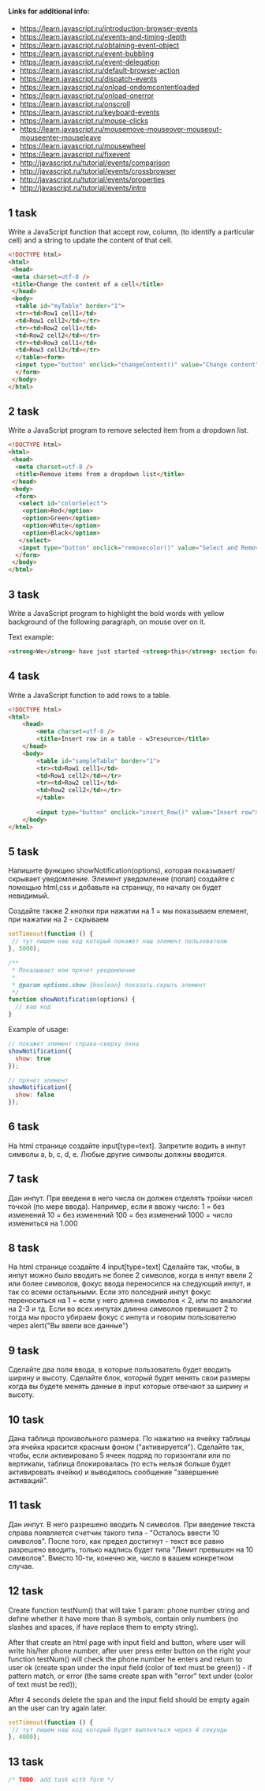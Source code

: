 #### Links for additional info:

* https://learn.javascript.ru/introduction-browser-events
* https://learn.javascript.ru/events-and-timing-depth
* https://learn.javascript.ru/obtaining-event-object
* https://learn.javascript.ru/event-bubbling
* https://learn.javascript.ru/event-delegation
* https://learn.javascript.ru/default-browser-action
* https://learn.javascript.ru/dispatch-events
* https://learn.javascript.ru/onload-ondomcontentloaded
* https://learn.javascript.ru/onload-onerror
* https://learn.javascript.ru/onscroll
* https://learn.javascript.ru/keyboard-events
* https://learn.javascript.ru/mouse-clicks
* https://learn.javascript.ru/mousemove-mouseover-mouseout-mouseenter-mouseleave
* https://learn.javascript.ru/mousewheel
* https://learn.javascript.ru/fixevent
* http://javascript.ru/tutorial/events/comparison
* http://javascript.ru/tutorial/events/crossbrowser
* http://javascript.ru/tutorial/events/properties
* http://javascript.ru/tutorial/events/intro

## 1 task

Write a JavaScript function that accept row, column, (to identify a particular cell) and a string to update the content of that cell. 

```html
<!DOCTYPE html>  
<html>
 <head>
 <meta charset=utf-8 />  
 <title>Change the content of a cell</title>  
 </head>
 <body>  
  <table id="myTable" border="1">  
  <tr><td>Row1 cell1</td>  
  <td>Row1 cell2</td></tr>  
  <tr><td>Row2 cell1</td>  
  <td>Row2 cell2</td></tr>  
  <tr><td>Row3 cell1</td>  
  <td>Row3 cell2</td></tr>  
  </table><form>  
  <input type="button" onclick="changeContent()" value="Change content">  
  </form>
 </body>
</html>  
```

## 2 task

Write a JavaScript program to remove selected item from a dropdown list.

```html
<!DOCTYPE html>  
<html>
 <head>  
  <meta charset=utf-8 />  
  <title>Remove items from a dropdown list</title>  
 </head>
 <body>
  <form>  
   <select id="colorSelect">  
    <option>Red</option>  
    <option>Green</option>  
    <option>White</option>  
    <option>Black</option>  
   </select>
   <input type="button" onclick="removecolor()" value="Select and Remove">
  </form>
 </body>
</html>  
```

## 3 task

Write a JavaScript program to highlight the bold words with yellow background of the following paragraph, on mouse over on it. 

Text example:

```html
<strong>We</strong> have just started <strong>this</strong> section for the users (<strong>beginner</strong> to intermediate) who <strong>want</strong> to work with <strong>various</strong> JavaScript <strong>problems</strong> and write scripts online to <strong>test</strong> their JavaScript <strong>skill</strong>.</p>
```

## 4 task

Write a JavaScript function to add rows to a table. 

```html
<!DOCTYPE html>  
<html>
    <head>
        <meta charset=utf-8 />  
        <title>Insert row in a table - w3resource</title>  
    </head>
    <body>  
        <table id="sampleTable" border="1">  
        <tr><td>Row1 cell1</td>  
        <td>Row1 cell2</td></tr>  
        <tr><td>Row2 cell1</td>  
        <td>Row2 cell2</td></tr>  
        </table>
        
        <input type="button" onclick="insert_Row()" value="Insert row">   
    </body>
</html>  
```

## 5 task

Напишите функцию showNotification(options), которая показывает/скрывает уведомление. 
Элемент уведомление (попап) создайте с помощью html,css и добавьте на страницу, по началу он будет невидимый.

Создайте также 2 кнопки при нажатии на 1 = мы показываем елемент, при нажатии на 2 - скрываем


```javascript
setTimeout(function () {
 // тут пишем наш код который покажет наш элемент пользователю
}, 5000);
```

```javascript
/**
 * Показывает или прячет уведомление
 *
 * @param options.show {boolean} показать.скрыть элемент
 */
function showNotification(options) {
  // ваш код
}
```

Example of usage:

```javascript
// покажет элемент справа-сверху окна
showNotification({
  show: true
});

// прячет элемент
showNotification({
  show: false
});
```

## 6 task

На html странице создайте input[type=text]. Запретите водить в инпут символы a, b, c, d, e. 
Любые другие символы должны вводится.

## 7 task

Дан инпут. При введени в него числа он должен отделять тройки чисел точкой (по мере ввода).
Например, если я ввожу число: 
1 = без изменений
10 = без изменений
100 = без изменений
1000 = число измениться на 1.000

## 8 task

На html странице создайте 4 input[type=text]
Сделайте так, чтобы, в инпут можно было вводить не более 2 символов, когда в инпут ввели 2 или более символов, фокус ввода переносился на следующий инпут, и так со всеми остальными. 
Если это полседний инпут фокус переноситься на 1 = если у него длинна символов < 2, или по аналогии на 2-3 и тд. 
Если во всех инпутах длинна символов превишает 2 то тогда мы просто убираем фокус с инпута и говорим пользователю через alert("Вы ввели все данные")

## 9 task

Сделайте два поля ввода, в которые пользователь будет вводить ширину и высоту. Сделайте блок, который будет менять свои размеры когда вы будете менять данные в input которые отвечают за ширину и высоту.

## 10 task

Дана таблица произвольного размера. По нажатию на ячейку таблицы эта ячейка красится красным фоном ("активируется"). Сделайте так, чтобы, если активировано 5 ячеек подряд по горизонтали или по вертикали, таблица блокировалась (то есть нельзя больше будет активировать ячейки) и выводилось сообщение "завершение активаций".

## 11 task

Дан инпут. В него разрешено вводить N символов. При введение текста справа появляется счетчик такого типа - "Осталось ввести 10 символов". После того, как предел достигнут - текст все равно разрешено вводить, только надпись будет типа "Лимит превышен на 10 символов". Вместо 10-ти, конечно же, число в вашем конкретном случае.

## 12 task

Create function testNum() that will take 1 param: phone number string and define whether it have more than 8 symbols, 
contain only numbers (no slashes and spaces, if have replace them to empty string).

After that create an html page with input field and button, where user will write his/her phone number, 
after user press enter button on the right your function testNum() will check the phone number he enters 
and return to user ok (create span under the input field (color of text must be green)) - if pattern match, 
or error (the same create span with "error" text under (color of text must be red));

After 4 seconds delete the span and the input field should be empty again an the user can try again later.

```javascript
setTimeout(function () {
 // тут пишем наш код который будет выплняться через 4 секунды
}, 4000);
```

## 13 task

```javascript
/* TODO: add task with form */
```